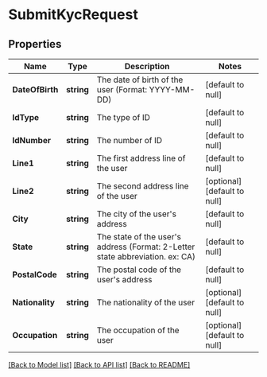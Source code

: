 # SubmitKycRequest

## Properties
Name | Type | Description | Notes
------------ | ------------- | ------------- | -------------
**DateOfBirth** | **string** | The date of birth of the user (Format: YYYY-MM-DD) | [default to null]
**IdType** | **string** | The type of ID | [default to null]
**IdNumber** | **string** | The number of ID | [default to null]
**Line1** | **string** | The first address line of the user | [default to null]
**Line2** | **string** | The second address line of the user | [optional] [default to null]
**City** | **string** | The city of the user&#x27;s address | [default to null]
**State** | **string** | The state of the user&#x27;s address (Format: 2-Letter state abbreviation. ex: CA) | [default to null]
**PostalCode** | **string** | The postal code of the user&#x27;s address | [default to null]
**Nationality** | **string** | The nationality of the user | [optional] [default to null]
**Occupation** | **string** | The occupation of the user | [optional] [default to null]

[[Back to Model list]](../README.md#documentation-for-models) [[Back to API list]](../README.md#documentation-for-api-endpoints) [[Back to README]](../README.md)

